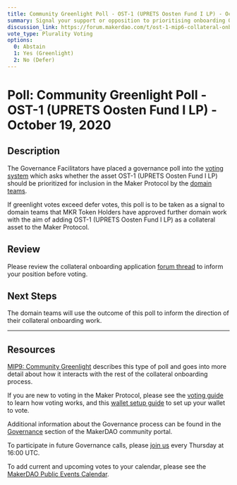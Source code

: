 ```yaml
---
title: Community Greenlight Poll - OST-1 (UPRETS Oosten Fund I LP) - October 19, 2020
summary: Signal your support or opposition to prioritising onboarding OST-1 (UPRETS Oosten Fund I LP).
discussion_link: https://forum.makerdao.com/t/ost-1-mip6-collateral-onboarding-application-by-uprets-real-estate-backed-digital-security/4438
vote_type: Plurality Voting
options:
  0: Abstain
  1: Yes (Greenlight)
  2: No (Defer)
---
```


# Poll: Community Greenlight Poll - OST-1 (UPRETS Oosten Fund I LP) - October 19, 2020

## Description

The Governance Facilitators have placed a governance poll into the [voting system](https://vote.makerdao.com/polling) which asks whether the asset OST-1 (UPRETS Oosten Fund I LP) should be prioritized for inclusion in the Maker Protocol by the [domain teams](https://github.com/makerdao/mips/blob/Accepted/MIP7/mip7.md#mip7c2-the-current-domain-roles-list).

If greenlight votes exceed defer votes, this poll is to be taken as a signal to domain teams that MKR Token Holders have approved further domain work with the aim of adding OST-1 (UPRETS Oosten Fund I LP) as a collateral asset to the Maker Protocol.

## Review

Please review the collateral onboarding application [forum thread](https://forum.makerdao.com/t/ost-1-mip6-collateral-onboarding-application-by-uprets-real-estate-backed-digital-security/4438) to inform your position before voting.

## Next Steps

The domain teams will use the outcome of this poll to inform the direction of their collateral onboarding work.

---

## Resources

[MIP9: Community Greenlight](https://github.com/makerdao/mips/blob/Accepted/MIP9/mip9.md) describes this type of poll and goes into more detail about how it interacts with the rest of the collateral onboarding process.

If you are new to voting in the Maker Protocol, please see the [voting guide](https://community-development.makerdao.com/en/learn/governance/how-voting-works/) to learn how voting works, and this [wallet setup guide](https://community-development.makerdao.com/en/learn/governance/voting-setup/) to set up your wallet to vote.

Additional information about the Governance process can be found in the [Governance](https://community-development.makerdao.com/en/learn/governance) section of the MakerDAO community portal.

To participate in future Governance calls, please [join us](https://github.com/makerdao/community/tree/master/governance/governance-and-risk-meetings) every Thursday at 16:00 UTC.

To add current and upcoming votes to your calendar, please see the [MakerDAO Public Events Calendar](https://calendar.google.com/calendar/embed?src=makerdao.com_3efhm2ghipksegl009ktniomdk%40group.calendar.google.com&ctz=America%2FLos_Angeles).
